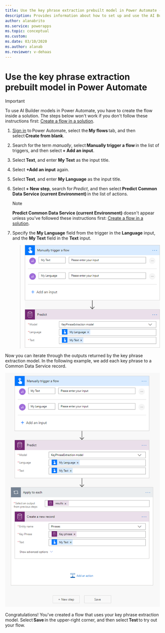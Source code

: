 ```yaml
---
title: Use the key phrase extraction prebuilt model in Power Automate - AI Builder | Microsoft Docs
description: Provides information about how to set up and use the AI Builder key phrase extraction prebuilt model in Power Automate.
author: alanabrito
ms.service: powerapps
ms.topic: conceptual
ms.custom: 
ms.date: 03/10/2020
ms.author: alanab
ms.reviewer: v-dehaas
---
```


# Use the key phrase extraction prebuilt model in Power Automate

> [!IMPORTANT]
 > To use AI Builder models in Power Automate, you have to create the flow inside a solution. The steps below won't work if you don't follow these instructions first: [Create a flow in a solution](/flow/create-flow-solution).

1. [Sign in](https://flow.microsoft.com/signin) to Power Automate, select the **My flows** tab, and then select **Create from blank**.
1. Search for the term *manually*, select **Manually trigger a flow** in the list of triggers, and then select **+ Add an input**.
1. Select **Text**, and enter **My Text** as the input title.
1. Select **+Add an input** again.
1. Select **Text**, and enter **My Language** as the input title.
1. Select **+ New step**, search for *Predict*, and then select **Predict Common Data Service (current Environment)** in the list of actions.
    >[!NOTE]
    > **Predict Common Data Service (current Environment)** doesn't appear unless you've followed these instructions first: [Create a flow in a solution](/flow/create-flow-solution).
1. Specify the **My Language** field from the trigger in the **Language** input, and the **My Text** field in the **Text** input.

   > ![Manually trigger flow screen](media/flow-trigger-flow3.png "Manually trigger flow screen")

Now you can iterate through the outputs returned by the key phrase extraction model. In the following example, we add each key phrase to a Common Data Service record.<!--Should you describe what's happening in the image in the alt text, if it's not going to be obvious? Information shouldn't be carried only by a graphic. People might be reading this with low res or no graphics, or they might have low vision or be listening to a screen reader.-->

![Add key phrases screen](media/flow-add-phrase.png "Add key phrases in Common Data Service")

Congratulations! You've created a flow that uses your key phrase extraction model. Select **Save** in the upper-right corner, and then select **Test** to try out your flow.
